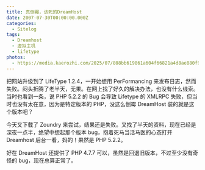 ```yaml
---
title: 真倒霉，该死的DreamHost
date: 2007-07-30T00:00:00.000Z
categories:
  - Sitelog
tags:
  - Dreamhost
  - 虚拟主机
  - lifetype
photos:
  - https://media.kaerozhi.com/2025/07/808bb619861a604f66821a4d8ae880f9.webp
---
```

把网站升级到了 LifeType 1.2.4，一开始想用 PerFormancing 来发布日志，然而失败。闷头折腾了老半天，无果。在网上找了好久的解决办法，也没有什么线索。当时也看到一条，说 PHP 5.2.2 的 Bug 会导致 Lifetype 的 XMLRPC 失败，但当时也没有太在意，因为是特定版本的 PHP，没这么倒霉 DreamHost 装的就是这个版本吧？

今天又下载了 Zoundry 来尝试，结果还是失败。又找了半天的资料，现在已经是深夜一点半，绝望中想起那个版本 bug，抱着死马当活马医的心态打开 Dreamhost 后台一看，妈的！果然是 PHP 5.2.2。

好在 DreamHost 还提供了 PHP 4.7.7 可以，虽然是回退旧版本，不过至少没有奇怪的 bug，现在总算正常了。
